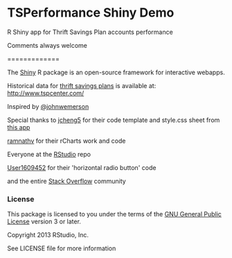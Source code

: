 TSPerformance Shiny Demo
=============

R Shiny app for Thrift Savings Plan accounts performance

Comments always welcome

=============

The [Shiny](http://rstudio.com/shiny) R package is an open-source framework for interactive webapps.

Historical data for [thrift savings plans](http://en.wikipedia.org/wiki/Thrift_Savings_Plan) is available at: 
http://www.tspcenter.com/

Inspired by [@johnwemerson](http://www.stat.yale.edu/~jay/)

Special thanks to [jcheng5](https://github.com/jcheng5) for their code template and style.css sheet from [this app](http://glimmer.rstudio.com/jcheng/leaflet-demo/)<p>
                  [ramnathv](https://github.com/ramnathv) for their rCharts work and code<p>
                  Everyone at the [RStudio](https://github.com/rstudio/shiny) repo<p>
                  [User1609452](http://stackoverflow.com/users/1609452/user1609452) for their 'horizontal radio button' code<p>
                  and the entire [Stack Overflow](http://stackoverflow.com/) community


### License

This package is licensed to you under the terms of the [GNU General Public License](http://www.gnu.org/licenses/gpl.html) version 3 or later.

Copyright 2013 RStudio, Inc.

See LICENSE file for more information


